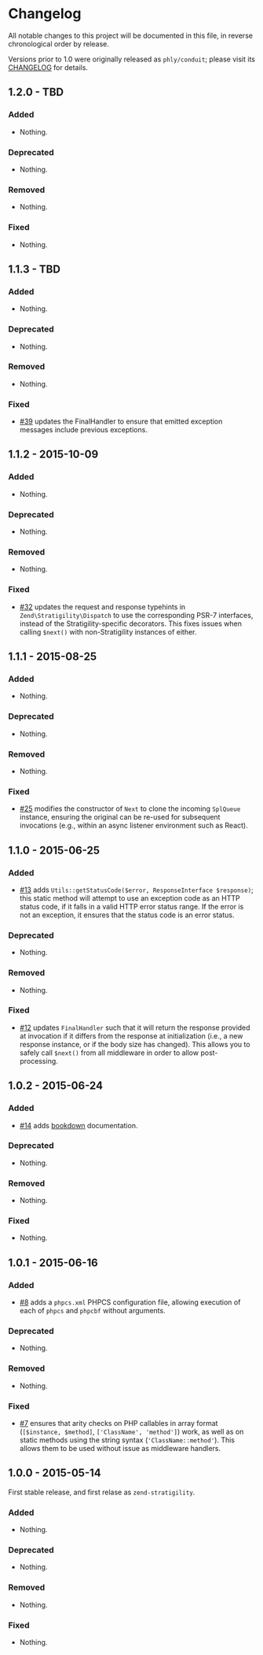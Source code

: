 # Changelog

All notable changes to this project will be documented in this file, in reverse chronological order by release.

Versions prior to 1.0 were originally released as `phly/conduit`; please visit
its [CHANGELOG](https://github.com/phly/conduit/blob/master/CHANGELOG.md) for
details.

## 1.2.0 - TBD

### Added

- Nothing.

### Deprecated

- Nothing.

### Removed

- Nothing.

### Fixed

- Nothing.

## 1.1.3 - TBD

### Added

- Nothing.

### Deprecated

- Nothing.

### Removed

- Nothing.

### Fixed

- [#39](https://github.com/zendframework/zend-stratigility/pull/39) updates the
  FinalHandler to ensure that emitted exception messages include previous
  exceptions.

## 1.1.2 - 2015-10-09

### Added

- Nothing.

### Deprecated

- Nothing.

### Removed

- Nothing.

### Fixed

- [#32](https://github.com/zendframework/zend-stratigility/pull/32) updates the
  request and response typehints in `Zend\Stratigility\Dispatch` to use the
  corresponding PSR-7 interfaces, instead of the Stratigility-specific
  decorators. This fixes issues when calling `$next()` with non-Stratigility
  instances of either.

## 1.1.1 - 2015-08-25

### Added

- Nothing.

### Deprecated

- Nothing.

### Removed

- Nothing.

### Fixed

- [#25](https://github.com/zendframework/zend-stratigility/pull/25) modifies the
  constructor of `Next` to clone the incoming `SplQueue` instance, ensuring the
  original can be re-used for subsequent invocations (e.g., within an async
  listener environment such as React).

## 1.1.0 - 2015-06-25

### Added

- [#13](https://github.com/zendframework/zend-stratigility/pull/13) adds
  `Utils::getStatusCode($error, ResponseInterface $response)`; this static
  method will attempt to use an exception code as an HTTP status code, if it
  falls in a valid HTTP error status range. If the error is not an exception, it
  ensures that the status code is an error status.

### Deprecated

- Nothing.

### Removed

- Nothing.

### Fixed

- [#12](https://github.com/zendframework/zend-stratigility/pull/12) updates
  `FinalHandler` such that it will return the response provided at invocation
  if it differs from the response at initialization (i.e., a new response
  instance, or if the body size has changed). This allows you to safely call
  `$next()` from all middleware in order to allow post-processing.

## 1.0.2 - 2015-06-24

### Added

- [#14](https://github.com/zendframework/zend-stratigility/pull/14) adds
  [bookdown](http://bookdown.io) documentation.

### Deprecated

- Nothing.

### Removed

- Nothing.

### Fixed

- Nothing.

## 1.0.1 - 2015-06-16

### Added

- [#8](https://github.com/zendframework/zend-stratigility/pull/8) adds a
  `phpcs.xml` PHPCS configuration file, allowing execution of each of `phpcs`
  and `phpcbf` without arguments.

### Deprecated

- Nothing.

### Removed

- Nothing.

### Fixed

- [#7](https://github.com/zendframework/zend-stratigility/pull/7) ensures that
  arity checks on PHP callables in array format (`[$instance, $method]`,
  `['ClassName', 'method']`) work, as well as on static methods using the string
  syntax (`'ClassName::method'`). This allows them to be used without issue as
  middleware handlers.

## 1.0.0 - 2015-05-14

First stable release, and first relase as `zend-stratigility`.

### Added

- Nothing.

### Deprecated

- Nothing.

### Removed

- Nothing.

### Fixed

- Nothing.
